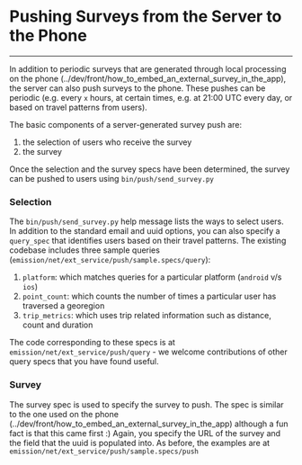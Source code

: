 # Pushing Surveys from the Server to the Phone
---

In addition to periodic surveys that are generated through local processing on the phone (../dev/front/how_to_embed_an_external_survey_in_the_app), the server can also push surveys to the phone. These pushes can be periodic (e.g. every `x` hours, at certain times, e.g. at 21:00 UTC every day, or based on travel patterns from users).

The basic components of a server-generated survey push are:
1. the selection of users who receive the survey
2. the survey

Once the selection and the survey specs have been determined, the survey can be pushed to users using `bin/push/send_survey.py`

### Selection ###
The `bin/push/send_survey.py` help message lists the ways to select users. In addition to the standard email and uuid options, you can also specify a `query_spec` that identifies users based on their travel patterns. The existing codebase includes three sample queries (`emission/net/ext_service/push/sample.specs/query`):
1. `platform`: which matches queries for a particular platform (`android` v/s `ios`)
1. `point_count`: which counts the number of times a particular user has traversed a georegion
1. `trip_metrics`: which uses trip related information such as distance, count and duration

The code corresponding to these specs is at `emission/net/ext_service/push/query` - we welcome contributions of other query specs that you have found useful.

### Survey ###
The survey spec is used to specify the survey to push. The spec is similar to the one used on the phone (../dev/front/how_to_embed_an_external_survey_in_the_app) although a fun fact is that this came first :) Again, you specify the URL of the survey and the field that the uuid is populated into. 
As before, the examples are at `emission/net/ext_service/push/sample.specs/push`
